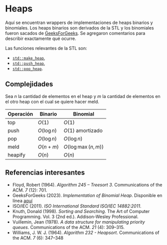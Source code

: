 # Heaps

Aquí se encuentran wrappers de implementaciones de heaps binarios y binomiales.
Los heaps binarios son derivados de la STL y los binomiales fueron sacados de
[GeeksForGeeks](https://www.geeksforgeeks.org/binomial-heap-2/). Se agregaron
comentarios para describir exactamente qué ocurre.

Las funciones relevantes de la STL son:

- [`std::make_heap`](https://en.cppreference.com/w/cpp/algorithm/make_heap),
- [`std::push_heap`](https://en.cppreference.com/w/cpp/algorithm/push_heap),
- [`std::pop_heap`](https://en.cppreference.com/w/cpp/algorithm/pop_heap).

## Complejidades

Sea $n$ la cantidad de elementos en el heap y $m$ la cantidad de elementos en
el otro heap con el cual se quiere hacer meld.

| Operación | Binario | Binomial |
| --------- | ------- | -------- |
| top | $O(1)$ | $O(1)$ |
| push | $O(\log n)$ | $O(1)$ amortizado |
| pop | $O(\log n)$ | $O(\log n)$ |
| meld | $O(n + m)$ | $O(\log \max(n, m))$ |
| heapify | $O(n)$ | $O(n)$ |

## Referencias interesantes

- Floyd, Robert (1964). _Algorithm 245 – Treesort 3_. Communications of the ACM. *7* (12): 701.
- GeeksForGeeks (2023). _Implementation of Binomial Heap_. Disponible en línea [aquí](https://www.geeksforgeeks.org/implementation-binomial-heap/)
- ISO/IEC (2011). _ISO International Standard ISO/IEC 14882:2011_.
- Knuth, Donald (1998). _Sorting and Searching_. The Art of Computer Programming. Vol. 3 (2nd ed.). Addison-Wesley Professional.
- Vuillemin, Jean (1978). _A data structure for manipulating priority queues_. Communications of the ACM. *21* (4): 309–315.
- Williams, J. W. J. (1964). _Algorithm 232 - Heapsort_. Communications of the ACM. *7* (6): 347–348
